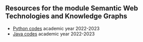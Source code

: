 ## Resources for the module Semantic Web Technologies and Knowledge Graphs

- [Python codes](https://github.com/city-knowledge-graphs/python-2023) academic year 2022-2023
- [Java codes](https://github.com/city-knowledge-graphs/java-2023) academic year 2022-2023
